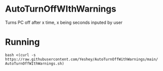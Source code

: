 # AutoTurnOffWIthWarnings
Turns PC off after x time, x being seconds inputed by user

# Running
`bash <(curl -s https://raw.githubusercontent.com/Yeshey/AutoTurnOffWithWarnings/main/AutoTurnOffWIthWarnings.sh)`
